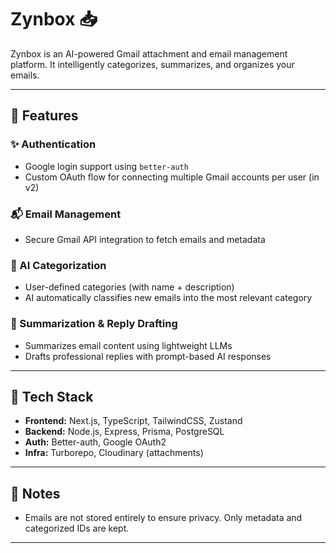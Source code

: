 # Zynbox 📥

Zynbox is an AI-powered Gmail attachment and email management platform. It intelligently categorizes, summarizes, and organizes your emails.

---

## 🔑 Features

### ✨ Authentication
- Google login support using `better-auth`
- Custom OAuth flow for connecting multiple Gmail accounts per user (in v2)

### 📬 Email Management
- Secure Gmail API integration to fetch emails and metadata

### 🧠 AI Categorization
- User-defined categories (with name + description)
- AI automatically classifies new emails into the most relevant category

### 📨 Summarization & Reply Drafting
- Summarizes email content using lightweight LLMs
- Drafts professional replies with prompt-based AI responses


---

## 🧠 Tech Stack

- **Frontend:** Next.js, TypeScript, TailwindCSS, Zustand
- **Backend:** Node.js, Express, Prisma, PostgreSQL
- **Auth:** Better-auth, Google OAuth2
- **Infra:** Turborepo, Cloudinary (attachments)

---

## 📌 Notes

- Emails are not stored entirely to ensure privacy. Only metadata and categorized IDs are kept.

---

